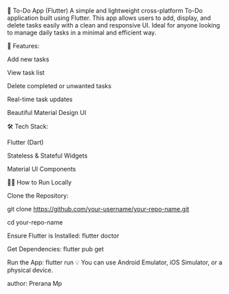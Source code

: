📝 To-Do App (Flutter)
A simple and lightweight cross-platform To-Do application built using Flutter. This app allows users to add, display, and delete tasks easily with a clean and responsive UI. Ideal for anyone looking to manage daily tasks in a minimal and efficient way.

🚀 Features:

Add new tasks

View task list

Delete completed or unwanted tasks

Real-time task updates

Beautiful Material Design UI

🛠️ Tech Stack:

Flutter (Dart)

Stateless & Stateful Widgets

Material UI Components

🧑‍💻 How to Run Locally

Clone the Repository:

git clone https://github.com/your-username/your-repo-name.git

cd your-repo-name

Ensure Flutter is Installed:
flutter doctor

Get Dependencies:
flutter pub get

Run the App:
flutter run
💡 You can use Android Emulator, iOS Simulator, or a physical device.

author: Prerana Mp